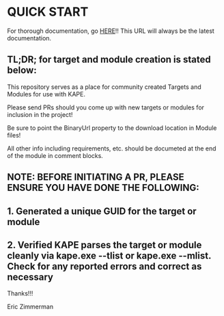 # QUICK START



For thorough documentation, go [HERE](https://ericzimmerman.github.io/KapeDocs/#!index.md)!! This URL will always be the latest documentation.


## TL;DR; for target and module creation is stated below:

This repository serves as a place for community created Targets and Modules for use with KAPE.

Please send PRs should you come up with new targets or modules for inclusion in the project!

Be sure to point the BinaryUrl property to the download location in Module files!

All other info including requirements, etc. should be documeted at the end of the module in comment blocks.

## NOTE: BEFORE INITIATING A PR, PLEASE ENSURE YOU HAVE DONE THE FOLLOWING:

## 1. Generated a unique GUID for the target or module
## 2. Verified KAPE parses the target or module cleanly via kape.exe --tlist or kape.exe --mlist. Check for any reported errors and correct as necessary

Thanks!!!


Eric Zimmerman
